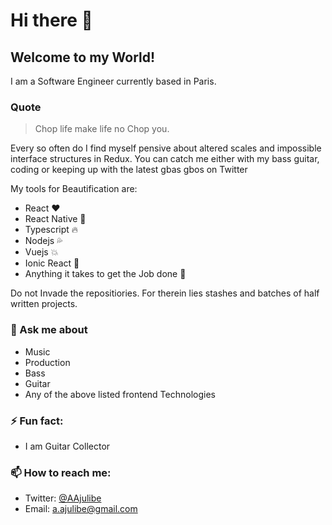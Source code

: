 # Hi there 👋

## Welcome to my World!
I am a Software Engineer currently based in Paris.

### Quote
> Chop life make life no Chop you.

Every so often do I find myself pensive about altered scales and impossible interface structures in Redux.
You can catch me either with my bass guitar, coding or keeping up with the latest gbas gbos on Twitter

My tools for Beautification are:
 - React :heart:
 - React Native :purple_heart:
 - Typescript :fire:
 - Nodejs :sweat_drops:
 - Vuejs :collision:
 - Ionic React :dash:
 - Anything it takes to get the Job done :hammer:

Do not Invade the repositiories. For therein lies stashes and batches of half written projects.

### 💬 Ask me about 
-  Music 
-  Production 
-  Bass 
-  Guitar 
-  Any of the above listed frontend Technologies


### ⚡ Fun fact: 
- I am  Guitar Collector 


### 📫 How to reach me: 
- Twitter: [@AAjulibe](https://twitter.com/aajulibe)
- Email: a.ajulibe@gmail.com

<!--
**Ajulibe/Ajulibe** is a ✨ _special_ ✨ repository because its `README.md` (this file) appears on your GitHub profile.

Here are some ideas to get you started:

- 🔭 I’m currently working on ...
- 🌱 I’m currently learning ...
- 👯 I’m looking to collaborate on ...
- 🤔 I’m looking for help with ...
- 💬 Ask me about ...
- 📫 How to reach me: ...
- 😄 Pronouns: ...
- ⚡ Fun fact: ...
-->
